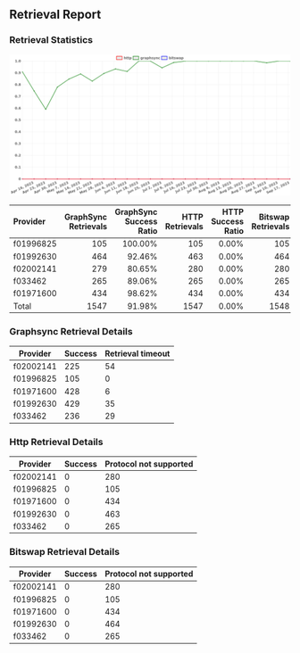 ## Retrieval Report
### Retrieval Statistics
<img src="https://raw.githubusercontent.com/data-preservation-programs/filplus-checker-assets/main/filecoin-project/filecoin-plus-large-datasets/issues/1230/1695088260546.png"/>

| Provider  | GraphSync Retrievals | GraphSync Success Ratio | HTTP Retrievals | HTTP Success Ratio | Bitswap Retrievals | Bitswap Success Ratio |
| :-------- | -------------------: | ----------------------: | --------------: | -----------------: | -----------------: | --------------------: |
| f01996825 |                  105 |                 100.00% |             105 |              0.00% |                105 |                 0.00% |
| f01992630 |                  464 |                  92.46% |             463 |              0.00% |                464 |                 0.00% |
| f02002141 |                  279 |                  80.65% |             280 |              0.00% |                280 |                 0.00% |
| f033462   |                  265 |                  89.06% |             265 |              0.00% |                265 |                 0.00% |
| f01971600 |                  434 |                  98.62% |             434 |              0.00% |                434 |                 0.00% |
| Total     |                 1547 |                  91.98% |            1547 |              0.00% |               1548 |                 0.00% |

### Graphsync Retrieval Details
| Provider  | Success | Retrieval timeout |
| --------- | ------- | ----------------- |
| f02002141 | 225     | 54                |
| f01996825 | 105     | 0                 |
| f01971600 | 428     | 6                 |
| f01992630 | 429     | 35                |
| f033462   | 236     | 29                |

### Http Retrieval Details
| Provider  | Success | Protocol not supported |
| --------- | ------- | ---------------------- |
| f02002141 | 0       | 280                    |
| f01996825 | 0       | 105                    |
| f01971600 | 0       | 434                    |
| f01992630 | 0       | 463                    |
| f033462   | 0       | 265                    |

### Bitswap Retrieval Details
| Provider  | Success | Protocol not supported |
| --------- | ------- | ---------------------- |
| f02002141 | 0       | 280                    |
| f01996825 | 0       | 105                    |
| f01971600 | 0       | 434                    |
| f01992630 | 0       | 464                    |
| f033462   | 0       | 265                    |
